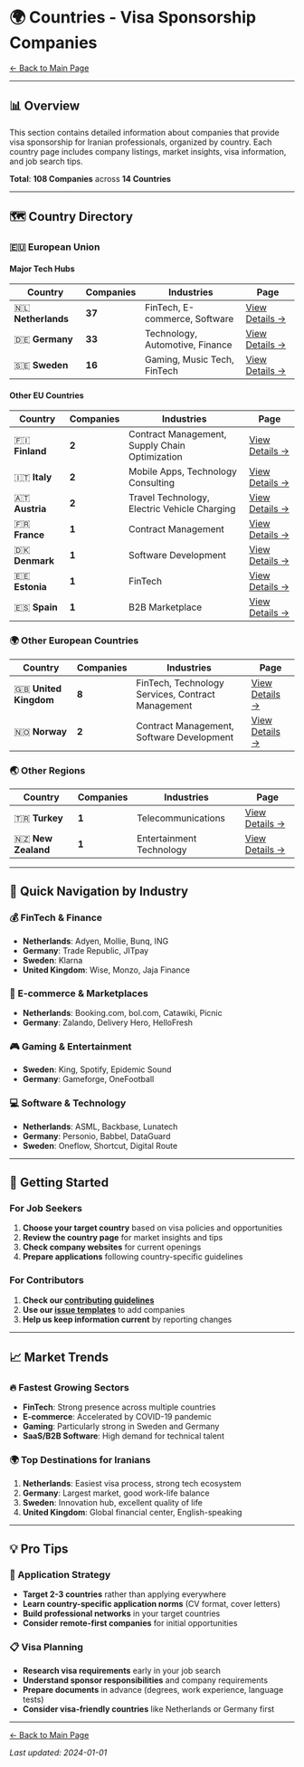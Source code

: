# 🌍 Countries - Visa Sponsorship Companies

[← Back to Main Page](../README.md)

---

## 📊 Overview

This section contains detailed information about companies that provide visa sponsorship for Iranian professionals, organized by country. Each country page includes company listings, market insights, visa information, and job search tips.

**Total**: **108 Companies** across **14 Countries**

---

## 🗺️ Country Directory

### 🇪🇺 European Union

#### Major Tech Hubs

| Country | Companies | Industries | Page |
|---------|-----------|------------|------|
| 🇳🇱 **Netherlands** | **37** | FinTech, E-commerce, Software | [View Details →](countries/netherlands.md) |
| 🇩🇪 **Germany** | **33** | Technology, Automotive, Finance | [View Details →](countries/germany.md) |
| 🇸🇪 **Sweden** | **16** | Gaming, Music Tech, FinTech | [View Details →](countries/sweden.md) |

#### Other EU Countries

| Country | Companies | Industries | Page |
|---------|-----------|------------|------|
| 🇫🇮 **Finland** | **2** | Contract Management, Supply Chain Optimization | [View Details →](countries/finland.md) |
| 🇮🇹 **Italy** | **2** | Mobile Apps, Technology Consulting | [View Details →](countries/italy.md) |
| 🇦🇹 **Austria** | **2** | Travel Technology, Electric Vehicle Charging | [View Details →](countries/austria.md) |
| 🇫🇷 **France** | **1** | Contract Management | [View Details →](countries/france.md) |
| 🇩🇰 **Denmark** | **1** | Software Development | [View Details →](countries/denmark.md) |
| 🇪🇪 **Estonia** | **1** | FinTech | [View Details →](countries/estonia.md) |
| 🇪🇸 **Spain** | **1** | B2B Marketplace | [View Details →](countries/spain.md) |

### 🌍 Other European Countries

| Country | Companies | Industries | Page |
|---------|-----------|------------|------|
| 🇬🇧 **United Kingdom** | **8** | FinTech, Technology Services, Contract Management | [View Details →](countries/united-kingdom.md) |
| 🇳🇴 **Norway** | **2** | Contract Management, Software Development | [View Details →](countries/norway.md) |

### 🌏 Other Regions

| Country | Companies | Industries | Page |
|---------|-----------|------------|------|
| 🇹🇷 **Turkey** | **1** | Telecommunications | [View Details →](countries/turkey.md) |
| 🇳🇿 **New Zealand** | **1** | Entertainment Technology | [View Details →](countries/new-zealand.md) |

---

## 🎯 Quick Navigation by Industry

### 💰 FinTech & Finance

- **Netherlands**: Adyen, Mollie, Bunq, ING
- **Germany**: Trade Republic, JITpay
- **Sweden**: Klarna
- **United Kingdom**: Wise, Monzo, Jaja Finance

### 🛒 E-commerce & Marketplaces

- **Netherlands**: Booking.com, bol.com, Catawiki, Picnic
- **Germany**: Zalando, Delivery Hero, HelloFresh

### 🎮 Gaming & Entertainment

- **Sweden**: King, Spotify, Epidemic Sound
- **Germany**: Gameforge, OneFootball

### 💻 Software & Technology

- **Netherlands**: ASML, Backbase, Lunatech
- **Germany**: Personio, Babbel, DataGuard
- **Sweden**: Oneflow, Shortcut, Digital Route

---

## 🚀 Getting Started

### For Job Seekers

1. **Choose your target country** based on visa policies and opportunities
2. **Review the country page** for market insights and tips
3. **Check company websites** for current openings
4. **Prepare applications** following country-specific guidelines

### For Contributors

1. **Check our [contributing guidelines](../CONTRIBUTING.md)**
2. **Use our [issue templates](../.github/ISSUE_TEMPLATE/)** to add companies
3. **Help us keep information current** by reporting changes

---

## 📈 Market Trends

### 🔥 Fastest Growing Sectors

- **FinTech**: Strong presence across multiple countries
- **E-commerce**: Accelerated by COVID-19 pandemic
- **Gaming**: Particularly strong in Sweden and Germany
- **SaaS/B2B Software**: High demand for technical talent

### 🌍 Top Destinations for Iranians

1. **Netherlands**: Easiest visa process, strong tech ecosystem
2. **Germany**: Largest market, good work-life balance
3. **Sweden**: Innovation hub, excellent quality of life
4. **United Kingdom**: Global financial center, English-speaking

---

## 💡 Pro Tips

### 🎯 Application Strategy

- **Target 2-3 countries** rather than applying everywhere
- **Learn country-specific application norms** (CV format, cover letters)
- **Build professional networks** in your target countries
- **Consider remote-first companies** for initial opportunities

### 📋 Visa Planning

- **Research visa requirements** early in your job search
- **Understand sponsor responsibilities** and company requirements
- **Prepare documents** in advance (degrees, work experience, language tests)
- **Consider visa-friendly countries** like Netherlands or Germany first

---

[← Back to Main Page](../README.md)

*Last updated: 2024-01-01*
